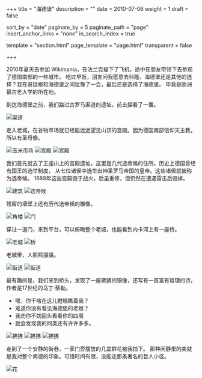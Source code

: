 +++
title = "海德堡"
description = ""
date = 2010-07-06
weight = 1
draft = false

sort_by = "date"
paginate_by = 5
paginate_path = "page"
insert_anchor_links = "none"
in_search_index = true

template = "section.html"
page_template = "page.html"
transparent = false

+++

2010年夏天去参加 Wikimania，在法兰克福下了飞机，途中在朋友带领下去参观了德国南部的一些城市。
吃过早饭，朋友问我愿意去科隆、海德堡还是其他的选择？我在哥廷根和海德堡之间犹豫了一会，最后还是选择了海德堡。
毕竟是欧洲最古老大学的所在地。

到达海德堡之前，我们路过古罗马渠道的遗址，前去探看了一番。

![渠道](tunnel.jpeg)

走入老城，在谷物市场就已经能远远望见山顶的宫殿。因为德国南部信仰天主教，所以有圣母像。

![玉米市场](cornmarket.jpeg)
![宫殿](castle1.jpeg)
![宫殿](castle2.jpeg)

我们首先就去了王座山上的宫殿遗址，这里是几代选帝候的住所。历史上德国曾经有国王的选举制度，
从七位诸侯中选举出神圣罗马帝国的皇帝。这些诸侯就被称为选帝候。
1689年这些宫殿毁于战火，后虽重修，但仍然在遭遇雷击后毁掉。

![建筑](building.jpeg)
![选帝候](prince.jpeg)

残留的墙壁上还有历代选帝候的雕像。

![角楼](corner.jpeg)
![门](gate.jpeg)

穿过一道门，来到平台，可以俯瞰整个老城，也能看到内卡河上有一座桥。

![老城](oldcity.jpeg)
![桥](bridge.jpeg)

老城里，人熙熙攘攘。

![街道](street2.jpeg)
![街道](street1.jpeg)

最有趣的是，我们来到桥头，发现了一座狒狒的铜像，还写有一首富有哲理的诗，作者是17世纪的马丁·蔡勒。
* 嘿，你干啥在这儿瞪眼瞧着我？
* 难道你没有看见海德堡的老猴？
* 我劝你不妨回头看看你的四周
* 就会发现我的同类还有许许多多。

![狒狒](monkey1.jpeg)
![狒狒](monkey2.jpeg)
![狒狒](monkey3.jpeg)

走到了一个安静的街巷，一家门旁摆放的几盆鲜花被我拍下。
那种闲静里的美就是我对整个南德的印象。可惜时间有限，没能走那条著名的哲人小径。

![花](flower.jpeg)




